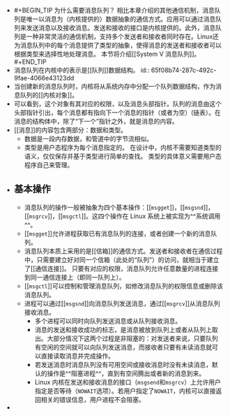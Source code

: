 - #+BEGIN_TIP
  为什么需要消息队列？
  相比本章介绍的其他通信机制，消息队列是唯一以消息为（内核提供的）数据抽象的通信方式。应用可以通过消息队列来发送消息以及接收消息。发送和接收的接口是内核提供的。此外，消息队列是一种非常灵活的通信机制，支持多个发送者和接收者同时存在。Linux还为消息队列中的每个消息提供了类型的抽象，使得消息的发送者和接收者可以根据类型来选择性地处理消息。
  本节将介绍[[System V 消息队列]]。
  #+END_TIP
- 消息队列在内核中的表示是[[队列]]数据结构。
  id:: 65f08b74-287c-492c-9fae-4066e43123dd
- 当创建新的消息队列时，内核将从系统内存中分配一个队列数据结构，作为消息队列的[[内核对象]]。
- 可以看到，这个对象有其对应的权限，以及消息头部指针。队列的消息由这个头部指针引出，每个消息都有指向下一个消息的指针（或者为空）(链表）。在消息的结构体中，除了“下一个”指针之外，就是消息的内容。
- [[消息]]的内容包含两部分：数据和类型。
	- 数据是一段内存数据，和管道中的字节流相似。
	- 类型是用户态程序为每个消息指定的。
	  在设计中，内核不需要知道类型的语义，仅仅保存并基于类型进行简单的查找。
	  类型的具体意义需要用户态程序自己来管理。
- ## 基本操作
	- 消息队列的操作一般被抽象为四个基本操作：[[`msgget`]]，[[`msgsnd`]]，[[`msgrcv`]]，[[`msgctl`]]。这四个操作在 Linux 系统上被实现为^^系统调用^^。
	- [[`msgget`]]允许进程获取已有消息队列的连接，或者创建一个新的消息队列。
	- 消息队列本质上采用的是[[信箱]]的通信方式。发送者和接收者在通信过程中，只需要建立好对同一个信箱（此处的“队列”）的访问，就相当于建立了[[通信连接]]。
	  只要有对应的权限，消息队列允许任意数量的进程连接到同一通信连接上（即同一队列上）。
	- [[`msgctl`]]可以控制和管理消息队列，如修改消息队列的权限信息或删除该消息队列。
	- 进程可以通过[[`msgsnd`]]向消息队列发送消息，通过[[`msgrcv`]]从消息队列接收消息。
		- 多个进程可以同时向队列发送消息或从队列接收消息。
		- 消息的发送和接收成功的标志，是消息被放到队列上或者从队列上取出。大部分情况下这两个过程是非阻塞的：对发送者来说，只要队列有空闲的空间就可以向队列发送消息，而接收者只要有未读消息就可以直接读取消息并完成操作。
		- 若发送消息时消息队列没有可用空间或接收消息时没有未读消息，默认的操作是^^阻塞进程^^，直到有空间腾出或者新的消息到来。
		- Linux 内核在发送和接收消息的接口（`msgsend`和`msgrcv`）上允许用户指定是否等待（`NOWAIT`选项）。若用户指定了`NOWAIT`，内核可以直接返回相关的错误信息，用户进程不会阻塞。
-